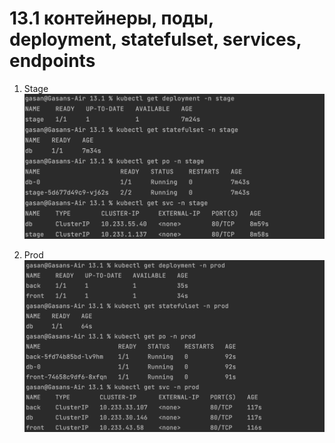 # 13.1 контейнеры, поды, deployment, statefulset, services, endpoints

1. Stage <br>
   <kbd> 
      <img src="https://github.com/Gasan66/devops-netology/blob/main/13.1/stage.png" alt="stage"
      title="stage"/> 
   </kbd>

2. Prod <br>
   <kbd> 
      <img src="https://github.com/Gasan66/devops-netology/blob/main/13.1/prod.png" alt="prod"
      title="prod"/> 
   </kbd>
